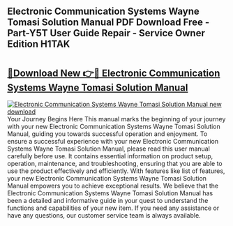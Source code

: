 ## Electronic Communication Systems Wayne Tomasi Solution Manual PDF Download Free - Part-Y5T User Guide Repair - Service Owner Edition H1TAK

# <h2><a href="http://bc62943.oget.top/?id=Electronic+Communication+Systems+Wayne+Tomasi+Solution+Manual">🔗Download New 👉🔴 Electronic Communication Systems Wayne Tomasi Solution Manual</a></h2>

[![Electronic Communication Systems Wayne Tomasi Solution Manual new download](https://i.imgur.com/5g1atiW.png)](http://bc62943.oget.top/?id=Electronic+Communication+Systems+Wayne+Tomasi+Solution+Manual)
Your Journey Begins Here This manual marks the beginning of your journey with your new Electronic Communication Systems Wayne Tomasi Solution Manual, guiding you towards successful operation and enjoyment. To ensure a successful experience with your new Electronic Communication Systems Wayne Tomasi Solution Manual, please read this user manual carefully before use. It contains essential information on product setup, operation, maintenance, and troubleshooting, ensuring that you are able to use the product effectively and efficiently. With features like list of features, your new Electronic Communication Systems Wayne Tomasi Solution Manual empowers you to achieve exceptional results. We believe that the Electronic Communication Systems Wayne Tomasi Solution Manual has been a detailed and informative guide in your quest to understand the functions and capabilities of your new item. If you need any assistance or have any questions, our customer service team is always available.
